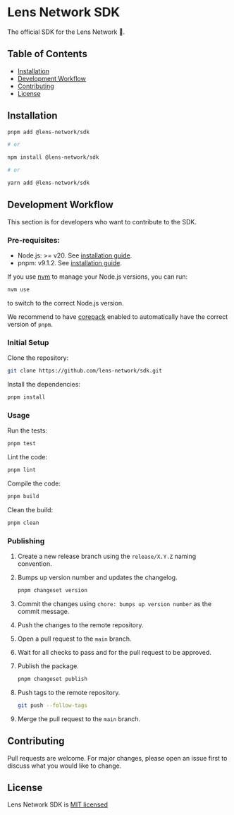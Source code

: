 # Lens Network SDK

The official SDK for the Lens Network 🌿.

## Table of Contents <!-- omit in toc -->

- [Installation](#installation)
- [Development Workflow](#development-workflow)
- [Contributing](#contributing)
- [License](#license)

## Installation

```bash
pnpm add @lens-network/sdk

# or

npm install @lens-network/sdk

# or

yarn add @lens-network/sdk
```

## Development Workflow

This section is for developers who want to contribute to the SDK.

### Pre-requisites: <!-- omit in toc -->

- Node.js: >= v20. See [installation guide](https://nodejs.org/en/download/package-manager).
- pnpm: v9.1.2. See [installation guide](https://pnpm.io/installation).

If you use [nvm](https://github.com/nvm-sh/nvm) to manage your Node.js versions, you can run:

```bash
nvm use
```

to switch to the correct Node.js version.

We recommend to have [corepack](https://www.totaltypescript.com/how-to-use-corepack) enabled to automatically have the correct version of `pnpm`.

### Initial Setup <!-- omit in toc -->

Clone the repository:

```bash
git clone https://github.com/lens-network/sdk.git
```

Install the dependencies:

```bash
pnpm install
```

### Usage <!-- omit in toc -->

Run the tests:

```bash
pnpm test
```

Lint the code:

```bash
pnpm lint
```

Compile the code:

```bash
pnpm build
```

Clean the build:

```bash
pnpm clean
```

### Publishing <!-- omit in toc -->

1. Create a new release branch using the `release/X.Y.Z` naming convention.
2. Bumps up version number and updates the changelog.

   ```bash
   pnpm changeset version
   ```

3. Commit the changes using `chore: bumps up version number` as the commit message.
4. Push the changes to the remote repository.
5. Open a pull request to the `main` branch.
6. Wait for all checks to pass and for the pull request to be approved.
7. Publish the package.

   ```bash
   pnpm changeset publish
   ```

8. Push tags to the remote repository.

   ```bash
   git push --follow-tags
   ```

9. Merge the pull request to the `main` branch.

## Contributing

Pull requests are welcome. For major changes, please open an issue first to discuss what you would like to change.

## License

Lens Network SDK is [MIT licensed](./LICENSE)
